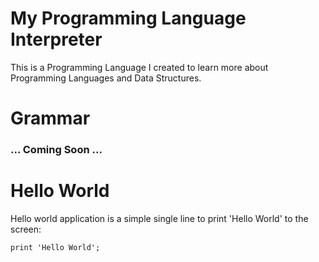 # My Programming Language Interpreter

This is a Programming Language I created to learn more about Programming Languages and Data Structures.

# Grammar
### ... Coming Soon ...

# Hello World
Hello world application is a simple single line to print 'Hello World' to the screen:

`print 'Hello World';` 